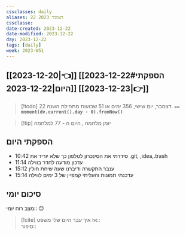 ```yaml
---
cssclasses: daily
aliases: 22 דצמבר 2023
cssclasse: 
date-created: 2023-12-22
date-modified: 2023-12-22
day: 2023-12-22
tags: [daily]
week: 2023-W51
---
```


## [[2023-12-20|👈]] [[2023-12-22#הספקתי היום|2023-12-22]] [[2023-12-23|👉]]

> [!todo]  22 דצמבר, יום שישי, 356 ימים או 51 שבועות מתחילת השנה. **`== moment(dv.current().day - 0).fromNow()`**

> [!tip]  יומן מלחמה , היום ה - 77 למלחמה

## הספקתי היום

- 10:42 סידרתי את הסינכרון לטלפון כך שלא יוריד את .git, ,idea,.trash
- 11:14 עדכון מודעה לחדר בווילה
- 15:12 ענבר התקשרה ודיברנו שעה שיחת חולין  
- 15:14 עדכנתי תמונות והעליתי קמפיין של 3 ימים לווילה

## סיכום יומי

מצב רוח יומי:: 😑

> [!cite] אז איך עבר היום שלי
משפט::  
סיפור::
